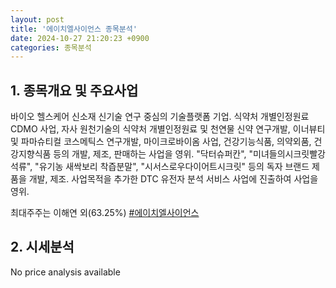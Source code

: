 ```yaml
---
layout: post
title: '에이치엘사이언스 종목분석'
date: 2024-10-27 21:20:23 +0900
categories: 종목분석
---
```


## 1. 종목개요 및 주요사업

바이오 헬스케어 신소재 신기술 연구 중심의 기술플랫폼 기업. 식약처 개별인정원료 CDMO 사업, 자사 원천기술의 식약처 개별인정원료 및 천연물 신약 연구개발, 이너뷰티 및 파마슈티컬 코스메틱스 연구개발, 마이크로바이옴 사업,  건강기능식품, 의약외품, 건강지향식품 등의 개발, 제조, 판매하는 사업을 영위. "닥터슈퍼칸", "미녀들의시크릿빨강석류", "유기농 새싹보리 착즙분말", "시서스로우다이어트시크릿" 등의 독자 브랜드 제품을 개발, 제조. 사업목적을 추가한 DTC 유전자 분석 서비스 사업에 진출하여 사업을 영위.

최대주주는 이해연 외(63.25%)
[#에이치엘사이언스](#)

## 2. 시세분석

No price analysis available

